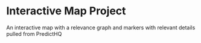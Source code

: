# Interactive Map Project
An interactive map with a relevance graph and markers with relevant details pulled from PredictHQ
